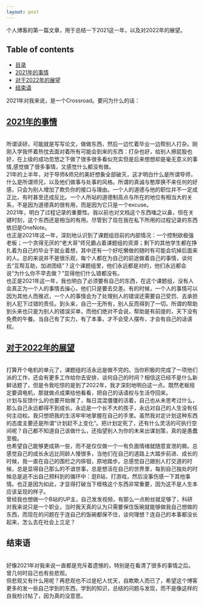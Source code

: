 ```yaml
---
layout: post
---
```


个人博客的第一篇文章，用于总结一下2021这一年，以及对2022年的展望。

## Table of contents
- [目录](#目录)
- [2021年的事情](#2021年的事情)
- [对于2022年的展望](#对于2022年的展望)
- [结束语](#结束语)

2021年对我来说，是一个Crossroad。要问为什么的话：

## [2021年的事情](#2021年的事情)

   <br/>所谓读研，可能就是写写论文，做做东西，然后一边忙着毕业一边帮别人打杂。刚刚入学我怀着热忱去面对着所有可能会到来的东西：打杂也好，给别人擦屁股也好，在上级的成功忽悠之下做了很多很多看似充实但是后来想想却是毫无意义的事情,感觉做了很多事情，又感觉什么都没有做。
   <br/>21年的上半年，对于导师&师兄的美好想象全部破灭，这才明白什么是所谓导师，什么是所谓师兄，以及他们做事与处事的风格。所谓的真诚与憨厚换不来任何的好感，只会为别人增加了欺负你的接口与理由。一个人的道德与他的职位并不一定成正比，有时甚至还成反比。一个人所站的道德制高点与所在的地位有相当大的关系，不是因为道德真的很有用，而是因为它只是一个excuse。
  <br/>2021年，明白了过程记录的重要性。我以前也对文档这个东西嗤之以鼻，但在关键时刻，这个东西还是相当的有用。尽管到了现在我在私下所用的过程记录的东西依旧是OneNote。
  <br/>也正是2021年这一年，深刻地认识到了课题组目前的内部情况：一个控制欲极强老板；一个贪得无厌的“老大哥”师兄霸占着课题组的资源；剩下的其他学生都在挣扎着为自己的毕业于就业着想，其中还有一个好吃懒做的随时有可能会坑掉后面来的人。总的来说并不是很乐观，每个人都在为自己的前途做着自己的事情，谈何去“互帮互助，加进团结”？这个课题组里，他们永远都是对的，他们永远都会说“为什么你不早去做？”显得他们什么错都没有。
  <br/>也正是2021年这一年，我也明白了必须要有自己的东西，在这个课题组，没有人会真正为一个人的事情去操心，他们只是要去交差。有的时候，一个人的事情可以因为其他人而推迟，一个人的事情会为了处理别人的错误还需要自己受罚、去承担别人犯下过错的责任。到头来，自己一无所有，别人反而得到了一切。所谓的帮助到头来也只是为别人的错误买单，而他们绝对不会说，帮助是有前提的，天下没有免费的午餐。当自己有了实力，有了本事，才不会受人摆布，才会有自己的话语权。

## [对于2022年的展望](#对于2022年的展望)

   <br/>打算开个电机的单元了，课题组的活永远是做不完的。当你积极的完成了一项他们派的工作，还会有更多工作给你去安排，谈何自己的时间？相信这已经不是什么新鲜话题了，但是令我吃惊的是到了2022年，我才深刻地明白这一点。既然老板规定要调电机，那就做点成果给他看看，把自己的话语权与生活夺回来。
   <br/>计划与反馈什么的也要开始做了，每日混混僵僵的活着，自己也从未思考过什么，那么自己永远都得不到成长。永远是一个长不大的孩子，永远对自己的人生没有任何主动权。我只想把我的生活牢牢地掌握在自己的手里。虽然我对定计划这种东西的态度主要还是所谓“计划赶不上变化”。把计划定死了，还有什么灵活的可执行空间呢？自己都不知道自己该做什么，还指望别人为你的未来出谋划策，真的是愚蠢至极。
   <br/>也希望自己能够更成熟一些，而不是仅仅做一个一有负面情绪就随意宣泄的屑。总感觉自己的成长永远比同龄人慢很多，当他们在自己的道路上大踏步前进、成长的时候，我一直在自己的围栏之内徘徊，原地踏步。总感觉自己跟别人打交道的时候，总是显得自己那么的不谙世事，总是想活在自己的世界里，每到自己独处的时候总是逃不出自己预料到的循环中：逛B站、打游戏，然后没事伤感一下其他事情。也正是因为如此，才显得打破当下桎梏这个东西非常重要，因为这不是人生本应该呈现的样子。
   <br/>曾经我也想做一个B站的UP主，自己发发视频，有那么一点粉丝就足够了，科研对我来说只是一个职业，当时我天真的认为只需要保住饭碗就能够做我自己想做的东西，而现在的问题在于连自己的饭碗都保不住，谈何理想？连自己的本事都没长起来，怎么去在社会上立足？

## 结束语

 <br/>好像2021年对我来说一直都是充斥着遗憾的，特别是在看清了很多的事情之后。曾几何时自己也有些悲观。
 <br/>但悲观又有什么用呢？再悲观也不过是杞人忧天，自欺欺人而已了，希望这个博客更多的发一些自己学到的东西，学到的知识，总结的问题与发现，而不是像这样的自我检讨帖了，因为真的没意思。

